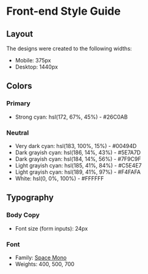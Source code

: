 # Front-end Style Guide

## Layout

The designs were created to the following widths:

- Mobile: 375px
- Desktop: 1440px

## Colors

### Primary

- Strong cyan: hsl(172, 67%, 45%) - #26C0AB

### Neutral

- Very dark cyan: hsl(183, 100%, 15%) - #00494D
- Dark grayish cyan: hsl(186, 14%, 43%) - #5E7A7D
- Dark grayish cyan: hsl(184, 14%, 56%) - #7F9C9F
- Light grayish cyan: hsl(185, 41%, 84%) - #C5E4E7
- Light grayish cyan: hsl(189, 41%, 97%) - #F4FAFA
- White: hsl(0, 0%, 100%) - #FFFFFF

## Typography

### Body Copy

- Font size (form inputs): 24px

### Font

- Family: [Space Mono](https://fonts.google.com/specimen/Space+Mono)
- Weights: 400, 500, 700
